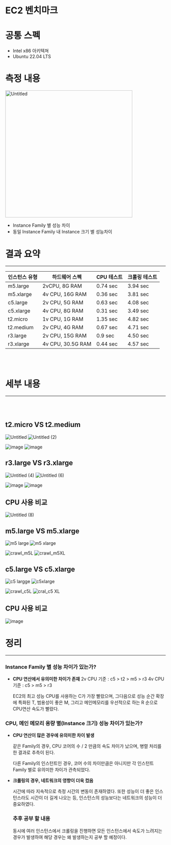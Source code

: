# EC2 벤치마크

# 공통 스펙

- Intel x86 아키텍쳐
- Ubuntu 22.04 LTS

# 측정 내용

<img width="399" alt="Untitled" src="https://github.com/koorukuroo/pda_4th/assets/93638922/90c797df-83e0-4f65-b073-fcedda9139e9">
<br>

- Instance Family 별 성능 차이
- 동일 Instance Family 내 Instance 크기 별 성능차이

# 결과 요약

---

| 인스턴스 유형 | 하드웨어 스펙 | CPU 테스트 | 크롤링 테스트 |
| --- | --- | --- | --- |
| m5.large | 2vCPU, 8G RAM | 0.74 sec | 3.94 sec |
| m5.xlarge | 4v CPU, 16G RAM | 0.36 sec | 3.81 sec |
| c5.large | 2v CPU, 5G RAM | 0.63 sec | 4.08 sec |
| c5.xlarge | 4v CPU, 8G RAM | 0.31 sec | 3.49 sec |
| t2.micro | 1v CPU, 1G RAM | 1.35 sec | 4.82 sec |
| t2.medium | 2v CPU, 4G RAM | 0.67 sec | 4.71 sec |
| r3.large | 2v CPU, 15G RAM | 0.9 sec | 4.50 sec |
| r3.xlarge | 4v CPU, 30.5G RAM | 0.44 sec | 4.57 sec |

<br><br>

# 세부 내용

---

<br><br>

## t2.micro VS t2.medium


![Untitled](https://github.com/koorukuroo/pda_4th/assets/71596178/6dfdb19e-ffb1-425b-84c2-e160fab5c7eb)
![Untitled (2)](https://github.com/koorukuroo/pda_4th/assets/71596178/e5ed5976-48eb-4e25-ac32-2a6963d53676)

![image](https://github.com/koorukuroo/pda_4th/assets/71596178/8640955c-8ce2-496c-a99b-62523e7d0cc2)
![image](https://github.com/koorukuroo/pda_4th/assets/71596178/718f96be-49a8-44f9-bf72-7119f4024251)


## r3.large VS r3.xlarge


![Untitled (4)](https://github.com/koorukuroo/pda_4th/assets/71596178/ca9aa8a4-94fb-4f4a-b58d-a1535249be4a)
![Untitled (6)](https://github.com/koorukuroo/pda_4th/assets/71596178/23d97707-50dc-45d2-8848-e216a632f433)

![image](https://github.com/koorukuroo/pda_4th/assets/71596178/3085fd2c-234c-4bf5-91d7-d4640aa5531b)
![image](https://github.com/koorukuroo/pda_4th/assets/71596178/2184720b-9fea-4052-8cfb-decaacb57420)


## CPU 사용 비교

![Untitled (8)](https://github.com/koorukuroo/pda_4th/assets/71596178/03b9d0bf-e9ec-45ae-8914-2c15dcb56ba1)


## m5.large VS m5.xlarge

![m5 large](https://github.com/koorukuroo/pda_4th/assets/71596178/6af30b96-2ef9-4eb8-b038-8d94778c3965)
![m5 xlarge](https://github.com/koorukuroo/pda_4th/assets/71596178/fbf0066b-301e-474e-a7ea-33ea81f6502a)

![crawl_m5L](https://github.com/koorukuroo/pda_4th/assets/71596178/0eb6120b-85bb-413b-ab08-e10f721e5fc4)
![crawl_m5XL](https://github.com/koorukuroo/pda_4th/assets/71596178/2c29b309-bf12-46c3-a540-dfdbe753b315)


## c5.large VS c5.xlarge

![c5 largge](https://github.com/koorukuroo/pda_4th/assets/71596178/dee22c55-66a9-4c0a-b206-6ae59dd5f553)
![c5xlarge](https://github.com/koorukuroo/pda_4th/assets/71596178/7d577708-16ca-454f-ae1e-e36175410e0b)

![crawl_c5L](https://github.com/koorukuroo/pda_4th/assets/71596178/d4e9f4a9-d2d2-4b98-99c3-62c3b993a4c9)
![cral_c5 XL](https://github.com/koorukuroo/pda_4th/assets/71596178/13e06e2e-78c9-45e5-911d-a8a50ef6a3d0)


## CPU 사용 비교

![image](https://github.com/koorukuroo/pda_4th/assets/71596178/0c3e309e-939f-4fd3-9d72-18d4d9267949)

# 정리

---

### Instance Family 별 성능 차이가 있는가?

- **CPU 연산에서 유의미한 차이가 존재**
2v CPU 기준 : c5 > t2 > m5 > r3
4v CPU 기준 : c5 > m5 > r3
    
    EC2의 최고 성능 CPU를 사용하는 C가 가장 빨랐으며, 그다음으로 성능 순간 확장에 특화된  T, 범용성이 좋은 M, 그리고 메인메모리를 우선적으로 하는 R 순으로 CPU연산 속도가 빨랐다.
    

### CPU, 메인 메모리 용량 별(Instance 크기) 성능 차이가 있는가?

- **CPU 연산이 많은 경우에 유의미한 차이 발생**
    
    같은 Family의 경우, CPU 코어의 수 / 2 만큼의 속도 차이가 났으며, 병렬 처리를 한 결과로 추측이 된다.
    
    다른 Family의 인스턴트인 경우, 코어 수의 차이만큼은 아니지만 각 인스턴트 Family 별로 유의미한 차이가 관측되었다.
    
- **크롤링의 경우, 네트워크의 영향이 더욱 컸음**
    
    시간에 따라 지속적으로 측정 시간의 변동이 존재하였다. 또한 성능이 더 좋은 인스턴스라도 시간이 더 길게 나오는 등, 인스턴스의 성능보다는 네트워크의 성능이 더 중요하였다.

  ### 추후 공부 할 내용
  동시에 여러 인스턴스에서 크롤링을 진행하면 모든 인스턴스에서 속도가 느려지는 경우가 발생하여 해당 경우는 왜 발생하는지 공부 할 예정이다.
